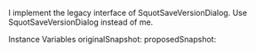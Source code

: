I implement the legacy interface of SquotSaveVersionDialog.
Use SquotSaveVersionDialog instead of me.

Instance Variables
	originalSnapshot:		<SquotSnapshot>
	proposedSnapshot:		<SquotSnapshot>
